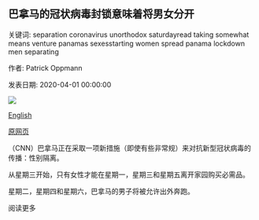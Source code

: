 ## 巴拿马的冠状病毒封锁意味着将男女分开

关键词: separation coronavirus unorthodox saturdayread taking somewhat means venture panamas sexesstarting women spread panama lockdown men separating

作者: Patrick Oppmann

发表日期: 2020-04-01 00:00:00

![](https://cdn.cnn.com/cnnnext/dam/assets/200401093631-panama-city-panama-0331-super-tease.jpg)

[English](Panama%27s%20coronavirus%20lockdown%20means%20separating%20men%20and%20women.md)

[原网页](https://edition.cnn.com/2020/04/01/world/panama-coronavirus-sex-intl/index.html)

（CNN）巴拿马正在采取一项新措施（即使有些非常规）来对抗新型冠状病毒的传播：性别隔离。

从星期三开始，只有女性才能在星期一，星期三和星期五离开家园购买必需品。

星期二，星期四和星期六，巴拿马的男子将被允许出外奔跑。

阅读更多
